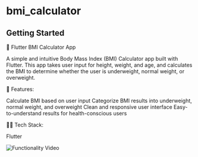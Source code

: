 # bmi_calculator


## Getting Started

📏 Flutter BMI Calculator App

A simple and intuitive Body Mass Index (BMI) Calculator app built with Flutter. This app takes user input for height, weight, and age, and calculates the BMI to determine whether the user is underweight, normal weight, or overweight.

🚀 Features:

Calculate BMI based on user input
Categorize BMI results into underweight, normal weight, and overweight
Clean and responsive user interface
Easy-to-understand results for health-conscious users


👨‍💻 Tech Stack:

  Flutter

  ![Functionality Video](https://media.giphy.com/media/v1.Y2lkPTc5MGI3NjExMjExOXY4MWE5cWR5N2M5MHR0eXAzODdjNnl6bzA4ZHozeThtZmN6ciZlcD12MV9pbnRlcm5hbF9naWZfYnlfaWQmY3Q9Zw/FDME9qWVGOul3lphoG/giphy.gif)
